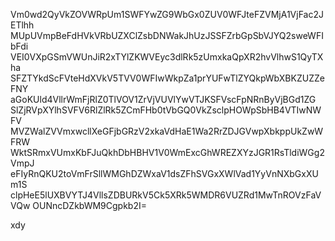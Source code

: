 Vm0wd2QyVkZOVWRpUm1SWFYwZG9WbGx0ZUV0WFJteFZVMjA1VjFac2JETlhh
MUpUVmpBeFdHVkVRbUZXClZsbDNWakJhUzJSSFZrbGpSbVJYQ2sweWFIbFdi
VEI0VXpGSmVWUnJiR2xTYlZKWVEyc3dlRk5zUmxkaQpXR2hvVlhwS1QyTXha
SFZTYkdScFVteHdXVkV5TVV0WFIwWkpZa1prYUFwTlZYQkpWbXBKZUZZeFNY
aGoKUld4VllrWmFjRlZ0TlVOV1ZrVjVUVlYwVTJKSFVscFpNRnByVjBGd1ZG
SlZjRVpXYlhSVFV6RlZlRk5ZCmFHb0tVbGQ0VkZsclpHOWpSbHB4VTIwNWFV
MVZWalZVVmxwcllXeGFjbGRzV2xkaVdHaE1Wa2RrZDJGVwpXbkppUkZwWFRW
WktSRmxVUmxKbFJuQkhDbHBHV1V0WmExcGhWREZXYzJGR1RsTldiWGg2VmpJ
eFIyRnQKU2toVmFrSllWMGhDZWxaV1dsZFhSVGxXWlVad1YyVnNXbGxXUm1S
clpHeE5lUXBVYTJ4VllsZDBURkV5Ck5XRk5WMDR6VUZRd1MwTnROVzFaVVQw
OUNncDZkbWM9Cgpkb2I=

xdy